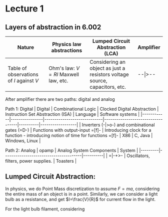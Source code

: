 # Lecture 1




## Layers of abstraction in 6.002

| Nature                      | Physics law abstractions             | Lumped Circuit Abstraction (LCA)                                            | Amplifier |
|-----------------------------|-------------------------------------|-----------------------------------------------------------------------------|-----------|
| Table of observations of $I$ against $V$ | Ohm's law: $V=RI$ Maxwell law, etc. | Considering an object as just a resistors  voltage source, capacitors, etc. | --\|>--   |


After amplifier there are two paths: digital and analog

Path 1: Digital
| Digital    | Combinational Logic | Clocked Digital Abstraction | Instruction Set Abstraction (ISA) | Language | Software systems |
|------------|----------------|-----------------------------|-----------------------------------|----------|------------------|
| Inverters (-\|>o-) and combinational gates (=D-) | Functions with output-input =[f]-          | Introducing clock for a function - introducing notion of time for functions =[f]-                       | X86                               | C, Java  | Windows, Linux   |

Path 2: Analog
| opamp   | Analog System Components              | System   |
|---------|---------------------------------------|----------|
| =\|-+>- | Oscillators, filters, power supplies. | Toasters |


## Lumped Circuit Abstraction:

In physics, we do Point Mass discretization to assume $F=ma$, considering the entire mass of an object is in a point. Similarly, we can consider a light bulb as a resistance, and get $I=\frac{V}{R}$ for current flow in the light. 

For the light bulb filament, considering 
